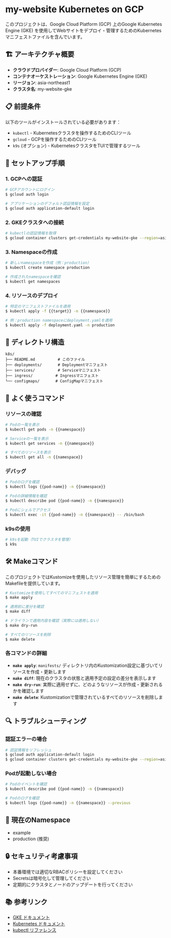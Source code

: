 # my-website Kubernetes on GCP

このプロジェクトは、Google Cloud Platform (GCP) 上のGoogle Kubernetes Engine (GKE) を使用してWebサイトをデプロイ・管理するためのKubernetesマニフェストファイルを含んでいます。

## 🏗️ アーキテクチャ概要

- **クラウドプロバイダー**: Google Cloud Platform (GCP)
- **コンテナオーケストレーション**: Google Kubernetes Engine (GKE)
- **リージョン**: asia-northeast1
- **クラスタ名**: my-website-gke

## 📋 前提条件

以下のツールがインストールされている必要があります：

- `kubectl` - Kubernetesクラスタを操作するためのCLIツール
- `gcloud` - GCPを操作するためのCLIツール
- `k9s` (オプション) - KubernetesクラスタをTUIで管理するツール

## 🚀 セットアップ手順

### 1. GCPへの認証

```bash
# GCPアカウントにログイン
$ gcloud auth login

# アプリケーションのデフォルト認証情報を設定
$ gcloud auth application-default login
```

### 2. GKEクラスタへの接続

```bash
# kubectlの認証情報を取得
$ gcloud container clusters get-credentials my-website-gke --region=asia-northeast1
```

### 3. Namespaceの作成

```bash
# 新しいnamespaceを作成（例：production）
$ kubectl create namespace production

# 作成されたnamespaceを確認
$ kubectl get namespaces
```

### 4. リソースのデプロイ

```bash
# 特定のマニフェストファイルを適用
$ kubectl apply -f {{target}} -n {{namespace}}

# 例：production namespaceにdeployment.yamlを適用
$ kubectl apply -f deployment.yaml -n production
```

## 📁 ディレクトリ構造

```
k8s/
├── README.md          # このファイル
├── deployments/       # Deploymentマニフェスト
├── services/          # Serviceマニフェスト
├── ingress/          # Ingressマニフェスト
└── configmaps/       # ConfigMapマニフェスト
```

## 🔧 よく使うコマンド

### リソースの確認

```bash
# Podの一覧を表示
$ kubectl get pods -n {{namespace}}

# Serviceの一覧を表示
$ kubectl get services -n {{namespace}}

# すべてのリソースを表示
$ kubectl get all -n {{namespace}}
```

### デバッグ

```bash
# Podのログを確認
$ kubectl logs {{pod-name}} -n {{namespace}}

# Podの詳細情報を確認
$ kubectl describe pod {{pod-name}} -n {{namespace}}

# Podにシェルでアクセス
$ kubectl exec -it {{pod-name}} -n {{namespace}} -- /bin/bash
```

### k9sの使用

```bash
# k9sを起動（TUIでクラスタを管理）
$ k9s
```

## 🛠️ Makeコマンド

このプロジェクトではKustomizeを使用したリソース管理を簡単にするためのMakefileを提供しています。

```bash
# Kustomizeを使用してすべてのマニフェストを適用
$ make apply

# 適用前に差分を確認
$ make diff

# ドライランで適用内容を確認（実際には適用しない）
$ make dry-run

# すべてのリソースを削除
$ make delete
```

### 各コマンドの詳細

- **`make apply`**: `manifests/` ディレクトリ内のKustomization設定に基づいてリソースを作成・更新します
- **`make diff`**: 現在のクラスタの状態と適用予定の設定の差分を表示します
- **`make dry-run`**: 実際に適用せずに、どのようなリソースが作成・更新されるかを確認します
- **`make delete`**: Kustomizationで管理されているすべてのリソースを削除します

## 🔍 トラブルシューティング

### 認証エラーの場合

```bash
# 認証情報をリフレッシュ
$ gcloud auth application-default login
$ gcloud container clusters get-credentials my-website-gke --region=asia-northeast1
```

### Podが起動しない場合

```bash
# Podのイベントを確認
$ kubectl describe pod {{pod-name}} -n {{namespace}}

# Podのログを確認
$ kubectl logs {{pod-name}} -n {{namespace}} --previous
```

## 📝 現在のNamespace

- example
- production (推奨)

## 🔒 セキュリティ考慮事項

- 本番環境では適切なRBACポリシーを設定してください
- Secretsは暗号化して管理してください
- 定期的にクラスタとノードのアップデートを行ってください

## 📚 参考リンク

- [GKE ドキュメント](https://cloud.google.com/kubernetes-engine/docs)
- [Kubernetes ドキュメント](https://kubernetes.io/docs/home/)
- [kubectl リファレンス](https://kubernetes.io/docs/reference/kubectl/)
